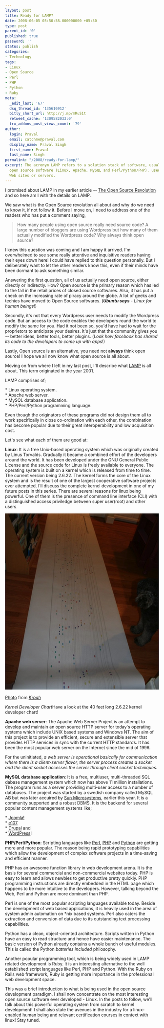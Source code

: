 ```yaml
---
layout: post
title: Ready for LAMP?
date: 2008-06-05 05:50:58.000000000 +05:30
type: post
parent_id: '0'
published: true
password: ''
status: publish
categories:
- Technology
tags:
- Linux
- Open Source
- Perl
- PHP
- Python
- Ruby
meta:
  _edit_last: '67'
  dsq_thread_id: '135616912'
  bitly_short_url: http://j.mp/mRuS1t
  retweet_cache: '1309582033:0'
  trx_addons_post_views_count: '79'
author:
  login: Praval
  email: catchme@praval.com
  display_name: Praval Singh
  first_name: Praval
  last_name: Singh
permalink: "/2008/ready-for-lamp/"
excerpt: The acronym LAMP refers to a solution stack of software, usually free and
  open source software (Linux, Apache, MySQL and Perl/Python/PHP), used to run dynamic
  Web sites or servers.
---
```

<p>I promised about LAMP in my earlier article -- <a href="http://www.brajeshwar.com/2008/open-source-revolution/">The Open Source Revolution</a> and so here am I with the details on LAMP.</p>
<p>We saw what is the Open Source revolution all about and why do we need to know it, if not follow it. Before I move on, I need to address one of the readers who has put a comment saying,</p>
<blockquote><p>How many people using open source really need source code? A large number of bloggers are using Wordpress but how many of them actually modified the Wordpress code? Why always think open source?</p></blockquote>

<p>I knew this question was coming and I am happy it arrived. I'm overwhelmed to see some really attentive and inquisitive readers having their eyes down here! I could have replied to this question personally. But I deliberately want to let the other readers know this, even if their minds have been dormant to ask something similar.</p>
<p>Answering the first question, all of us actually need open source, either directly or indirectly. How? Open source is the primary reason which has led to the fall in the retail prices of closed source softwares. Also, it has put a check on the increasing rate of piracy around the globe. A lot of geeks and techies have moved to Open Source softwares. (<em><strong>Ubuntu says</strong> - Linux for human beings!</em>)</p>
<p>Secondly, it's not that every Wordpress user needs to modify the Wordpress code. But an access to the code enables the developers round the world to modify the same for you. Had it not been so, you'd have had to wait for the proprietors to anticipate your desires. It's just that the community gives you -- better ideas, better tools, better plugins. (<em>Look how facebook has shared its code to the developers to come up with apps</em>!)</p>
<p>Lastly, Open source is an alternative, you need not <strong>always</strong> think open source! I hope we all now know what open source is all about.</p>
<p>Moving on from where I left in my last post, I'll describe what <a title="LAMP" href="http://en.wikipedia.org/wiki/LAMP">LAMP</a> is all about. This term originated in the year 2001.</p>
<p>LAMP comprises of;</p>
<p>* Linux operating system.<br />
* Apache web server.<br />
* MySQL database application.<br />
* PHP/Perl/Python programming language.</p>
<p>Even though the originators of these programs did not design them all to work specifically in close co-ordination with each other, the combination has become popular due to their great interoperability and low acquisition cost.</p>
<p>Let's see what each of them are good at:</p>
<p><strong>Linux</strong>: It is a free Unix-based operating system which was originally created by Linus Torvalds. Gradually it became a combined effort of the developers around the world. It has been developed under the GNU General Public License and the source code for Linux is freely available to everyone. The operating system is built on a kernel which is released from time to time. The current version being 2.6.22. The kernel forms the core of the Linux system and is the result of one of the largest cooperative software projects ever attempted. I'll discuss the complete kernel development in one of my future posts in this series. There are several reasons for linux being powerful. One of them is the presence of command line interface (CLI) with a distinguished access priviledge between super user(root) and other users.</p>
<div class="figure"><img src="/static/2008/06/kernel-developer-chart.jpg" alt="" /></p>
<p class="credit"><abbr class="type" title="Photograph">Photo</abbr> from <cite><a href="http://www.kroah.com/log/diary/2007_06_25.html">Kroah</a></cite></p>
<p class="caption"><em>Kernel Developer Chart</em>Have a look at the 40 feet long 2.6.22 kernel developer chart!</p>
</div>
<p><strong>Apache web server</strong>: The Apache Web Server Project is an attempt to develop and maintain an open source HTTP server for today's operating systems which include UNIX based systems and Windows NT. The aim of this project is to provide an efficient, secure and extensible server that provides HTTP services in sync with the current HTTP standards. It has been the most popular web server on the Internet since the mid of 1996.</p>
<p>For the uninitiated, <em>a web server is operational basically for communication where there is a client-server flavor, the server process creates a socket and the client socket accesses the server through client socket techniques.</em></p>
<p><strong>MySQL database application</strong>: It is a free, multiuser, multi-threaded SQL dabase management system which now has above 11 million installations. The program runs as a server providing multi-user access to a number of databases. The project was started by a swedish company called MySQL AB but was later accuired by <a href="http://www.sun.com">Sun Microsystems</a>, earlier this year. It is a community supported and a robust DBMS. It is the backend for several popular content management systems like;</p>
<p>* <a title="Joomla!" href="http://en.wikipedia.org/wiki/Joomla%21">Joomla!</a><br />
* <a title="E107" href="http://en.wikipedia.org/wiki/E107">e107</a><br />
* <a title="Drupal" href="http://en.wikipedia.org/wiki/Drupal">Drupal</a> and<br />
* <a title="WordPress" href="http://en.wikipedia.org/wiki/WordPress">WordPress</a>!</p>
<p><strong>PHP/Perl/Python</strong>: Scripting languages like <a href="http://www.perl.org/">Perl</a>, <a href="http://www.php.net/">PHP</a> and <a href="http://www.python.org/">Python</a> are getting more and more popular. The reason being rapid prototyping capabilities which allow the development of complex software projects in a time-saving and efficient manner.</p>
<p>PHP has an awesome function library in web development arena. It is the basis for several commercial and non-commercial websites today. PHP is easy to learn and allows newbies to get productive pretty quickly. PHP programming instructions are directly embedded in the HTML page which happens to be more intuitive to the developers. However, talking beyond the Web, Perl and Python are more dominant than PHP.</p>
<p>Perl is one of the most popular scripting languages available today. Beside the development of web based applications, it is heavily used in the area of system admin automation on *nix based systems. Perl also caters the extraction and conversion of data due to its outstanding text processing capabilities.</p>
<p>Python has a clean, object-oriented architecture. Scripts written in Python have an easy to read structure and hence have easier maintenance. The basic version of Python already contains a whole bunch of useful modules. This is called the Python <em>batteries included</em> philosophy.</p>
<p>Another popular programming tool, which is being widely used in LAMP related development is Ruby. It is an interesting alternative to the well established script languages like Perl, PHP and Python. With the Ruby on Rails web framework, Ruby is getting more importance in the professional web development space.</p>
<p>This was a brief introduction to what is being used in the open source development paradigm. I shall now concentrate on the most interesting open source software ever developed - Linux. In the posts to follow, we'll talk about this powerful operating system from scratch to kernel development! I shall also state the avenues in the industry for a linux-enabled human being and relevant certification courses in context with linux! Stay tuned.</p>
